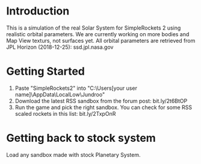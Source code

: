 # Introduction 
This is a simulation of the real Solar System for SimpleRockets 2 using realistic orbital parameters. We are currently working on more bodies and Map View texturs, not surfaces yet.
All orbital parameters are retrieved from JPL Horizon (2018-12-25): ssd.jpl.nasa.gov

# Getting Started
1.	Paste "SimpleRockets2" into "C:\Users\[your user name]\AppData\LocalLow\Jundroo"
2.	Download the latest RSS sandbox from the forum post: bit.ly/2t6BtOP
3.	Run the game and pick the right sandbox.
You can check for some RSS scaled rockets in this list: bit.ly/2TxpOnR

# Getting back to stock system
Load any sandbox made with stock Planetary System.